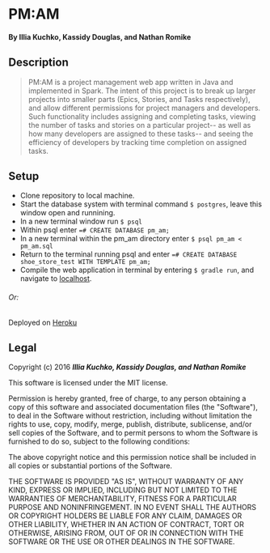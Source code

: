 # PM:AM

#### By **Illia Kuchko, Kassidy Douglas, and Nathan Romike**

## Description

> PM:AM  is a project management web app written in Java and implemented in Spark. The intent of this project is to break up larger projects into smaller parts (Epics, Stories, and Tasks respectively), and allow different permissions for project managers and developers. Such functionality includes assigning and completing tasks, viewing the number of tasks and stories on a particular project-- as well as how many developers are assigned to these tasks-- and seeing the efficiency of developers by tracking time completion on assigned tasks.

## Setup

* Clone repository to local machine.
* Start the database system with terminal command `$ postgres`, leave this window open and runnining.
* In a new terminal window run `$ psql`
* Within psql enter `=# CREATE DATABASE pm_am;`
* In a new terminal within the pm_am directory enter `$ psql pm_am < pm_am.sql`
* Return to the terminal running psql and enter `=# CREATE DATABASE shoe_store_test WITH TEMPLATE pm_am;`
* Compile the web application in terminal by entering `$ gradle run`, and navigate to [localhost](http://localhost:4567/).

###### Or:

Deployed on [Heroku](http://thawing-brook-29610.herokuapp.com/) 

## Legal

Copyright (c) 2016 **_Illia Kuchko, Kassidy Douglas, and Nathan Romike_**

This software is licensed under the MIT license.

Permission is hereby granted, free of charge, to any person obtaining a copy
of this software and associated documentation files (the "Software"), to deal
in the Software without restriction, including without limitation the rights
to use, copy, modify, merge, publish, distribute, sublicense, and/or sell
copies of the Software, and to permit persons to whom the Software is
furnished to do so, subject to the following conditions:

The above copyright notice and this permission notice shall be included in
all copies or substantial portions of the Software.

THE SOFTWARE IS PROVIDED "AS IS", WITHOUT WARRANTY OF ANY KIND, EXPRESS OR
IMPLIED, INCLUDING BUT NOT LIMITED TO THE WARRANTIES OF MERCHANTABILITY,
FITNESS FOR A PARTICULAR PURPOSE AND NONINFRINGEMENT. IN NO EVENT SHALL THE
AUTHORS OR COPYRIGHT HOLDERS BE LIABLE FOR ANY CLAIM, DAMAGES OR OTHER
LIABILITY, WHETHER IN AN ACTION OF CONTRACT, TORT OR OTHERWISE, ARISING FROM,
OUT OF OR IN CONNECTION WITH THE SOFTWARE OR THE USE OR OTHER DEALINGS IN
THE SOFTWARE.
